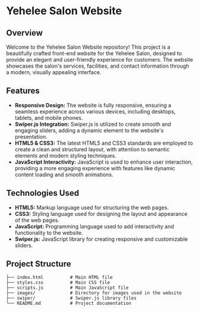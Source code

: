 # Yehelee Salon Website

## Overview

Welcome to the Yehelee Salon Website repository! This project is a beautifully crafted front-end website for the Yehelee Salon, designed to provide an elegant and user-friendly experience for customers. The website showcases the salon's services, facilities, and contact information through a modern, visually appealing interface.

## Features

- **Responsive Design:** The website is fully responsive, ensuring a seamless experience across various devices, including desktops, tablets, and mobile phones.
- **Swiper.js Integration:** Swiper.js is utilized to create smooth and engaging sliders, adding a dynamic element to the website's presentation.
- **HTML5 & CSS3:** The latest HTML5 and CSS3 standards are employed to create a clean and structured layout, with attention to semantic elements and modern styling techniques.
- **JavaScript Interactivity:** JavaScript is used to enhance user interaction, providing a more engaging experience with features like dynamic content loading and smooth animations.

## Technologies Used

- **HTML5:** Markup language used for structuring the web pages.
- **CSS3:** Styling language used for designing the layout and appearance of the web pages.
- **JavaScript:** Programming language used to add interactivity and functionality to the website.
- **Swiper.js:** JavaScript library for creating responsive and customizable sliders.

## Project Structure

```plaintext
├── index.html          # Main HTML file
├── styles.css          # Main CSS file
├── scripts.js          # Main JavaScript file
├── images/             # Directory for images used in the website
├── swiper/             # Swiper.js library files
└── README.md           # Project documentation
